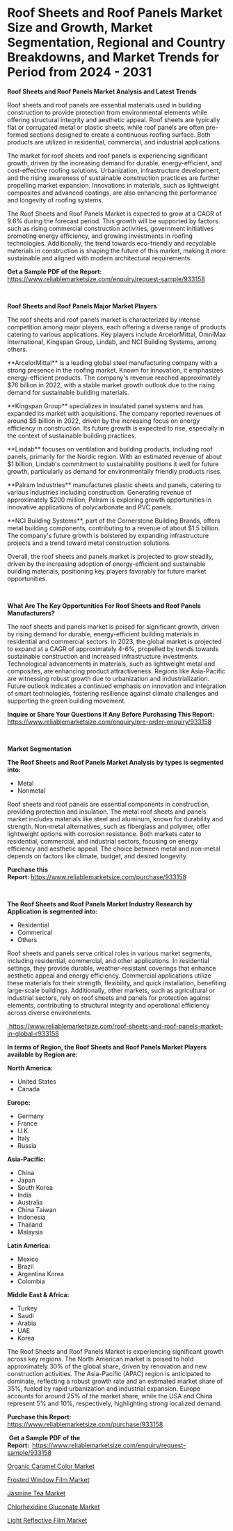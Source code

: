 <p><h1>Roof Sheets and Roof Panels Market Size and Growth, Market Segmentation, Regional and Country Breakdowns, and Market Trends for Period from 2024 -  2031</h1></p><p><strong>Roof Sheets and Roof Panels Market Analysis and Latest Trends</strong></p>
<p><p>Roof sheets and roof panels are essential materials used in building construction to provide protection from environmental elements while offering structural integrity and aesthetic appeal. Roof sheets are typically flat or corrugated metal or plastic sheets, while roof panels are often pre-formed sections designed to create a continuous roofing surface. Both products are utilized in residential, commercial, and industrial applications.</p><p>The market for roof sheets and roof panels is experiencing significant growth, driven by the increasing demand for durable, energy-efficient, and cost-effective roofing solutions. Urbanization, infrastructure development, and the rising awareness of sustainable construction practices are further propelling market expansion. Innovations in materials, such as lightweight composites and advanced coatings, are also enhancing the performance and longevity of roofing systems.</p><p>The Roof Sheets and Roof Panels Market is expected to grow at a CAGR of 9.6% during the forecast period. This growth will be supported by factors such as rising commercial construction activities, government initiatives promoting energy efficiency, and growing investments in roofing technologies. Additionally, the trend towards eco-friendly and recyclable materials in construction is shaping the future of this market, making it more sustainable and aligned with modern architectural requirements.</p></p>
<p><strong>Get a Sample PDF of the Report:&nbsp;</strong> <a href="https://www.reliablemarketsize.com/enquiry/request-sample/933158?utm_campaign=1842&utm_medium=2&utm_source=Github&utm_content=ia&utm_term=03122024&utm_id=roof-sheets-and-roof-panels">https://www.reliablemarketsize.com/enquiry/request-sample/933158</a></p>
<p>&nbsp;</p>
<p><strong>Roof Sheets and Roof Panels Major Market Players</strong></p>
<p><p>The roof sheets and roof panels market is characterized by intense competition among major players, each offering a diverse range of products catering to various applications. Key players include ArcelorMittal, OmniMax International, Kingspan Group, Lindab, and NCI Building Systems, among others.</p><p>**ArcelorMittal** is a leading global steel manufacturing company with a strong presence in the roofing market. Known for innovation, it emphasizes energy-efficient products. The company's revenue reached approximately $76 billion in 2022, with a stable market growth outlook due to the rising demand for sustainable building materials.</p><p>**Kingspan Group** specializes in insulated panel systems and has expanded its market with acquisitions. The company reported revenues of around $5 billion in 2022, driven by the increasing focus on energy efficiency in construction. Its future growth is expected to rise, especially in the context of sustainable building practices.</p><p>**Lindab** focuses on ventilation and building products, including roof panels, primarily for the Nordic region. With an estimated revenue of about $1 billion, Lindab's commitment to sustainability positions it well for future growth, particularly as demand for environmentally friendly products rises.</p><p>**Palram Industries** manufactures plastic sheets and panels, catering to various industries including construction. Generating revenue of approximately $200 million, Palram is exploring growth opportunities in innovative applications of polycarbonate and PVC panels.</p><p>**NCI Building Systems**, part of the Cornerstone Building Brands, offers metal building components, contributing to a revenue of about $1.5 billion. The company's future growth is bolstered by expanding infrastructure projects and a trend toward metal construction solutions.</p><p>Overall, the roof sheets and panels market is projected to grow steadily, driven by the increasing adoption of energy-efficient and sustainable building materials, positioning key players favorably for future market opportunities.</p></p>
<p>&nbsp;</p>
<p><strong>What Are The Key Opportunities For Roof Sheets and Roof Panels Manufacturers?</strong></p>
<p><p>The roof sheets and panels market is poised for significant growth, driven by rising demand for durable, energy-efficient building materials in residential and commercial sectors. In 2023, the global market is projected to expand at a CAGR of approximately 4-6%, propelled by trends towards sustainable construction and increased infrastructure investments. Technological advancements in materials, such as lightweight metal and composites, are enhancing product attractiveness. Regions like Asia-Pacific are witnessing robust growth due to urbanization and industrialization. Future outlook indicates a continued emphasis on innovation and integration of smart technologies, fostering resilience against climate challenges and supporting the green building movement.</p></p>
<p><strong>Inquire or Share Your Questions If Any Before Purchasing This Report:</strong> <a href="https://www.reliablemarketsize.com/enquiry/pre-order-enquiry/933158?utm_campaign=1842&utm_medium=2&utm_source=Github&utm_content=ia&utm_term=03122024&utm_id=roof-sheets-and-roof-panels">https://www.reliablemarketsize.com/enquiry/pre-order-enquiry/933158</a></p>
<p>&nbsp;</p>
<p><strong>Market Segmentation</strong></p>
<p><strong>The Roof Sheets and Roof Panels Market Analysis by types is segmented into:</strong></p>
<p><ul><li>Metal</li><li>Nonmetal</li></ul></p>
<p><p>Roof sheets and roof panels are essential components in construction, providing protection and insulation. The metal roof sheets and panels market includes materials like steel and aluminum, known for durability and strength. Non-metal alternatives, such as fiberglass and polymer, offer lightweight options with corrosion resistance. Both markets cater to residential, commercial, and industrial sectors, focusing on energy efficiency and aesthetic appeal. The choice between metal and non-metal depends on factors like climate, budget, and desired longevity.</p></p>
<p><strong>Purchase this Report:&nbsp;</strong><a href="https://www.reliablemarketsize.com/purchase/933158?utm_campaign=1842&utm_medium=2&utm_source=Github&utm_content=ia&utm_term=03122024&utm_id=roof-sheets-and-roof-panels">https://www.reliablemarketsize.com/purchase/933158</a></p>
<p>&nbsp;</p>
<p><strong>The Roof Sheets and Roof Panels Market Industry Research by Application is segmented into:</strong></p>
<p><ul><li>Residential</li><li>Commerical</li><li>Others</li></ul></p>
<p><p>Roof sheets and panels serve critical roles in various market segments, including residential, commercial, and other applications. In residential settings, they provide durable, weather-resistant coverings that enhance aesthetic appeal and energy efficiency. Commercial applications utilize these materials for their strength, flexibility, and quick installation, benefiting large-scale buildings. Additionally, other markets, such as agricultural or industrial sectors, rely on roof sheets and panels for protection against elements, contributing to structural integrity and operational efficiency across diverse environments.</p></p>
<p><a href="https://www.reliablemarketsize.com/roof-sheets-and-roof-panels-market-in-global-r933158?utm_campaign=1842&utm_medium=2&utm_source=Github&utm_content=ia&utm_term=03122024&utm_id=roof-sheets-and-roof-panels">&nbsp;https://www.reliablemarketsize.com/roof-sheets-and-roof-panels-market-in-global-r933158</a></p>
<p><strong>In terms of Region, the Roof Sheets and Roof Panels Market Players available by Region are:</strong></p>
<p>
    <p> <strong> North America: </strong>
        <ul>
            <li>United States</li>
            <li>Canada</li>
        </ul>
        </p> 
    <p> <strong> Europe: </strong>
        <ul>
            <li>Germany</li>
            <li>France</li>
            <li>U.K.</li>
            <li>Italy</li>
            <li>Russia</li>
        </ul>
        </p> 
    <p> <strong> Asia-Pacific: </strong>
        <ul>
            <li>China</li>
            <li>Japan</li>
            <li>South Korea</li>
            <li>India</li>
            <li>Australia</li>
            <li>China Taiwan</li>
            <li>Indonesia</li>
            <li>Thailand</li>
            <li>Malaysia</li>
        </ul>
        </p> 
    <p> <strong> Latin America: </strong>
        <ul>
            <li>Mexico</li>
            <li>Brazil</li>
            <li>Argentina Korea</li>
            <li>Colombia</li>
        </ul>
        </p> 
    <p> <strong> Middle East & Africa: </strong>
        <ul>
            <li>Turkey</li>
            <li>Saudi</li>
            <li>Arabia</li>
            <li>UAE</li>
            <li>Korea</li>
        </ul>
    </p>
    </p>
<p><p>The Roof Sheets and Roof Panels Market is experiencing significant growth across key regions. The North American market is poised to hold approximately 30% of the global share, driven by renovation and new construction activities. The Asia-Pacific (APAC) region is anticipated to dominate, reflecting a robust growth rate and an estimated market share of 35%, fueled by rapid urbanization and industrial expansion. Europe accounts for around 25% of the market share, while the USA and China represent 5% and 10%, respectively, highlighting strong localized demand.</p></p>
<p><strong>Purchase this Report: </strong><a href="https://www.reliablemarketsize.com/purchase/933158?utm_campaign=1842&utm_medium=2&utm_source=Github&utm_content=ia&utm_term=03122024&utm_id=roof-sheets-and-roof-panels">https://www.reliablemarketsize.com/purchase/933158</a></p>
<p>&nbsp;<strong>Get a Sample PDF of the Report:&nbsp;&nbsp;</strong><a href="https://www.reliablemarketsize.com/enquiry/request-sample/933158?utm_campaign=1842&utm_medium=2&utm_source=Github&utm_content=ia&utm_term=03122024&utm_id=roof-sheets-and-roof-panels">https://www.reliablemarketsize.com/enquiry/request-sample/933158</a></p>
<p><strong></strong></p>
<p><p><a href="https://www.linkedin.com/pulse/organic-caramel-color-market-findings-indicatinga-cagr-77-0f85e?utm_campaign=1842&utm_medium=2&utm_source=Github&utm_content=ia&utm_term=03122024&utm_id=roof-sheets-and-roof-panels">Organic Caramel Color Market</a></p><p><a href="https://issuu.com/reportprime-2/docs/frosted-window-film-market-size-2030.pptx?utm_campaign=1842&utm_medium=2&utm_source=Github&utm_content=ia&utm_term=03122024&utm_id=roof-sheets-and-roof-panels">Frosted Window Film Market</a></p><p><a href="https://www.linkedin.com/pulse/jasmine-tea-market-size-overview-growth-analysis-72-cagr-q9nlf?utm_campaign=1842&utm_medium=2&utm_source=Github&utm_content=ia&utm_term=03122024&utm_id=roof-sheets-and-roof-panels">Jasmine Tea Market</a></p><p><a href="https://www.linkedin.com/pulse/global-chlorhexidine-gluconate-market-opportunities-forecast-w69ve?utm_campaign=1842&utm_medium=2&utm_source=Github&utm_content=ia&utm_term=03122024&utm_id=roof-sheets-and-roof-panels">Chlorhexidine Gluconate Market</a></p><p><a href="https://issuu.com/reportprime-2/docs/light-reflective-film-market-size-2030.pptx?utm_campaign=1842&utm_medium=2&utm_source=Github&utm_content=ia&utm_term=03122024&utm_id=roof-sheets-and-roof-panels">Light Reflective Film Market</a></p></p>